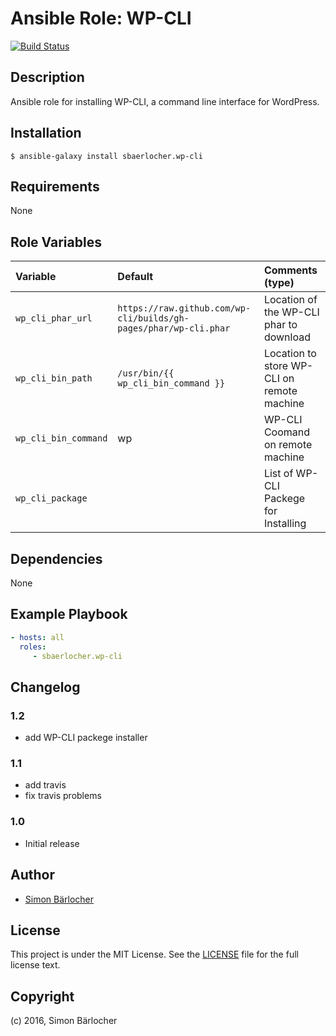 # Ansible Role: WP-CLI
[![Build Status](https://travis-ci.org/sbaerlocher/ansible.wp-cli.svg?branch=master)](https://travis-ci.org/sbaerlocher/ansible.wp-cli)

## Description

Ansible role for installing WP-CLI, a command line interface for WordPress.

## Installation

```
$ ansible-galaxy install sbaerlocher.wp-cli
```

## Requirements

None

## Role Variables

| Variable             | Default     | Comments (type)                                   |
| :---                 | :---        | :---                                              |
| ```wp_cli_phar_url``` | ```https://raw.github.com/wp-cli/builds/gh-pages/phar/wp-cli.phar``` | Location of the WP-CLI phar to download |
| ```wp_cli_bin_path``` | ```/usr/bin/{{ wp_cli_bin_command }}``` | Location to store WP-CLI on remote machine |
| ```wp_cli_bin_command``` | wp | WP-CLI Coomand on remote machine | 
| ```wp_cli_package```  |  | List of WP-CLI Packege for Installing |

## Dependencies

None

## Example Playbook

```yml
- hosts: all
  roles:
     - sbaerlocher.wp-cli
```

## Changelog

### 1.2

* add WP-CLI packege installer

### 1.1

* add travis
* fix travis problems

### 1.0

* Initial release


## Author

* [Simon Bärlocher](https://sbaerlocher.ch)
 
## License

This project is under the MIT License. See the [LICENSE](https://sbaerlo.ch/licence) file for the full license text.

## Copyright

(c) 2016, Simon Bärlocher
